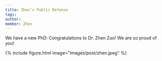 ```yaml
---
title: Zhen’s Public Defense
tags:
author: 
member: Zhen
---
```


We have a new PhD: Congratulations to Dr. Zhen Zuo! We are so proud of you!

{%
  include figure.html
  image="images/post/zhen.jpeg"
%}

